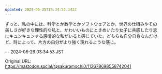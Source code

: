 ```yaml
---
updated: 2024-06-25T18:34:53.142Z
---
```


<p>ずっと、私の中には、科学とか数学とかソフトウェアとか、世界の仕組みやその美しさが好きな理性的な私と、かわいいものにときめいたり女子に共感したり恋にキュンキュンする感情的な私がいると感じていた。どちらも自分自身なんだけど、時によって、片方の自分がより強く現れるような感じ。</p>

&mdash; 2024-06-26 03:34:53 JST

Original URL: https://mastodon.social/@sakuramochi0/112678698558742041
